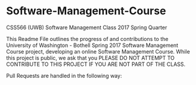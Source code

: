 # Software-Management-Course

CSS566 (UWB) Software Management Class 2017 Spring Quarter

This Readme File outlines the progress of and contributions to the University of Washington - Bothell Spring 2017 Software Management Course project, developing an online Software Management Course. While this project is public, we ask that you PLEASE DO NOT ATTEMPT TO CONTRIBUTE TO THIS PROJECT IF YOU ARE NOT PART OF THE CLASS.

Pull Requests are handled in the following way:

